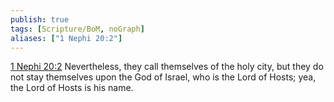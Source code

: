 ```yaml
---
publish: true
tags: [Scripture/BoM, noGraph]
aliases: ["1 Nephi 20:2"]
---
```

[1 Nephi 20:2](https://churchofjesuschrist.org/study/scriptures/bofm/1-ne/20?lang=eng&id=p2#p2) Nevertheless, they call themselves of the holy city, but they do not stay themselves upon the God of Israel, who is the Lord of Hosts; yea, the Lord of Hosts is his name.
